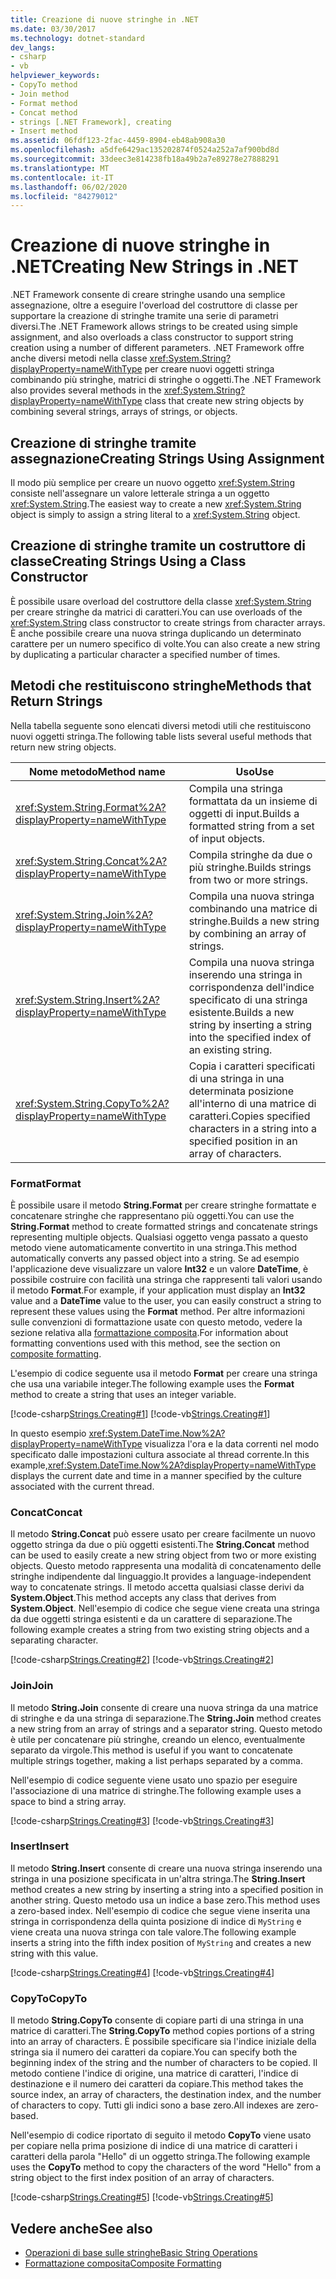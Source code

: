 ```yaml
---
title: Creazione di nuove stringhe in .NET
ms.date: 03/30/2017
ms.technology: dotnet-standard
dev_langs:
- csharp
- vb
helpviewer_keywords:
- CopyTo method
- Join method
- Format method
- Concat method
- strings [.NET Framework], creating
- Insert method
ms.assetid: 06fdf123-2fac-4459-8904-eb48ab908a30
ms.openlocfilehash: a5dfe6429ac135202874f0524a252a7af900bd8d
ms.sourcegitcommit: 33deec3e814238fb18a49b2a7e89278e27888291
ms.translationtype: MT
ms.contentlocale: it-IT
ms.lasthandoff: 06/02/2020
ms.locfileid: "84279012"
---
```

# <a name="creating-new-strings-in-net"></a><span data-ttu-id="4e834-102">Creazione di nuove stringhe in .NET</span><span class="sxs-lookup"><span data-stu-id="4e834-102">Creating New Strings in .NET</span></span>
<span data-ttu-id="4e834-103">.NET Framework consente di creare stringhe usando una semplice assegnazione, oltre a eseguire l'overload del costruttore di classe per supportare la creazione di stringhe tramite una serie di parametri diversi.</span><span class="sxs-lookup"><span data-stu-id="4e834-103">The .NET Framework allows strings to be created using simple assignment, and also overloads a class constructor to support string creation using a number of different parameters.</span></span> <span data-ttu-id="4e834-104">.NET Framework offre anche diversi metodi nella classe <xref:System.String?displayProperty=nameWithType> per creare nuovi oggetti stringa combinando più stringhe, matrici di stringhe o oggetti.</span><span class="sxs-lookup"><span data-stu-id="4e834-104">The .NET Framework also provides several methods in the <xref:System.String?displayProperty=nameWithType> class that create new string objects by combining several strings, arrays of strings, or objects.</span></span>  
  
## <a name="creating-strings-using-assignment"></a><span data-ttu-id="4e834-105">Creazione di stringhe tramite assegnazione</span><span class="sxs-lookup"><span data-stu-id="4e834-105">Creating Strings Using Assignment</span></span>  
 <span data-ttu-id="4e834-106">Il modo più semplice per creare un nuovo oggetto <xref:System.String> consiste nell'assegnare un valore letterale stringa a un oggetto <xref:System.String>.</span><span class="sxs-lookup"><span data-stu-id="4e834-106">The easiest way to create a new <xref:System.String> object is simply to assign a string literal to a <xref:System.String> object.</span></span>  
  
## <a name="creating-strings-using-a-class-constructor"></a><span data-ttu-id="4e834-107">Creazione di stringhe tramite un costruttore di classe</span><span class="sxs-lookup"><span data-stu-id="4e834-107">Creating Strings Using a Class Constructor</span></span>  
 <span data-ttu-id="4e834-108">È possibile usare overload del costruttore della classe <xref:System.String> per creare stringhe da matrici di caratteri.</span><span class="sxs-lookup"><span data-stu-id="4e834-108">You can use overloads of the <xref:System.String> class constructor to create strings from character arrays.</span></span> <span data-ttu-id="4e834-109">È anche possibile creare una nuova stringa duplicando un determinato carattere per un numero specifico di volte.</span><span class="sxs-lookup"><span data-stu-id="4e834-109">You can also create a new string by duplicating a particular character a specified number of times.</span></span>  
  
## <a name="methods-that-return-strings"></a><span data-ttu-id="4e834-110">Metodi che restituiscono stringhe</span><span class="sxs-lookup"><span data-stu-id="4e834-110">Methods that Return Strings</span></span>  
 <span data-ttu-id="4e834-111">Nella tabella seguente sono elencati diversi metodi utili che restituiscono nuovi oggetti stringa.</span><span class="sxs-lookup"><span data-stu-id="4e834-111">The following table lists several useful methods that return new string objects.</span></span>  
  
|<span data-ttu-id="4e834-112">Nome metodo</span><span class="sxs-lookup"><span data-stu-id="4e834-112">Method name</span></span>|<span data-ttu-id="4e834-113">Uso</span><span class="sxs-lookup"><span data-stu-id="4e834-113">Use</span></span>|  
|-----------------|---------|  
|<xref:System.String.Format%2A?displayProperty=nameWithType>|<span data-ttu-id="4e834-114">Compila una stringa formattata da un insieme di oggetti di input.</span><span class="sxs-lookup"><span data-stu-id="4e834-114">Builds a formatted string from a set of input objects.</span></span>|  
|<xref:System.String.Concat%2A?displayProperty=nameWithType>|<span data-ttu-id="4e834-115">Compila stringhe da due o più stringhe.</span><span class="sxs-lookup"><span data-stu-id="4e834-115">Builds strings from two or more strings.</span></span>|  
|<xref:System.String.Join%2A?displayProperty=nameWithType>|<span data-ttu-id="4e834-116">Compila una nuova stringa combinando una matrice di stringhe.</span><span class="sxs-lookup"><span data-stu-id="4e834-116">Builds a new string by combining an array of strings.</span></span>|  
|<xref:System.String.Insert%2A?displayProperty=nameWithType>|<span data-ttu-id="4e834-117">Compila una nuova stringa inserendo una stringa in corrispondenza dell'indice specificato di una stringa esistente.</span><span class="sxs-lookup"><span data-stu-id="4e834-117">Builds a new string by inserting a string into the specified index of an existing string.</span></span>|  
|<xref:System.String.CopyTo%2A?displayProperty=nameWithType>|<span data-ttu-id="4e834-118">Copia i caratteri specificati di una stringa in una determinata posizione all'interno di una matrice di caratteri.</span><span class="sxs-lookup"><span data-stu-id="4e834-118">Copies specified characters in a string into a specified position in an array of characters.</span></span>|  
  
### <a name="format"></a><span data-ttu-id="4e834-119">Format</span><span class="sxs-lookup"><span data-stu-id="4e834-119">Format</span></span>  
 <span data-ttu-id="4e834-120">È possibile usare il metodo **String.Format** per creare stringhe formattate e concatenare stringhe che rappresentano più oggetti.</span><span class="sxs-lookup"><span data-stu-id="4e834-120">You can use the **String.Format** method to create formatted strings and concatenate strings representing multiple objects.</span></span> <span data-ttu-id="4e834-121">Qualsiasi oggetto venga passato a questo metodo viene automaticamente convertito in una stringa.</span><span class="sxs-lookup"><span data-stu-id="4e834-121">This method automatically converts any passed object into a string.</span></span> <span data-ttu-id="4e834-122">Se ad esempio l'applicazione deve visualizzare un valore **Int32** e un valore **DateTime**, è possibile costruire con facilità una stringa che rappresenti tali valori usando il metodo **Format**.</span><span class="sxs-lookup"><span data-stu-id="4e834-122">For example, if your application must display an **Int32** value and a **DateTime** value to the user, you can easily construct a string to represent these values using the **Format** method.</span></span> <span data-ttu-id="4e834-123">Per altre informazioni sulle convenzioni di formattazione usate con questo metodo, vedere la sezione relativa alla [formattazione composita](composite-formatting.md).</span><span class="sxs-lookup"><span data-stu-id="4e834-123">For information about formatting conventions used with this method, see the section on [composite formatting](composite-formatting.md).</span></span>  
  
 <span data-ttu-id="4e834-124">L'esempio di codice seguente usa il metodo **Format** per creare una stringa che usa una variabile integer.</span><span class="sxs-lookup"><span data-stu-id="4e834-124">The following example uses the **Format** method to create a string that uses an integer variable.</span></span>  
  
 [!code-csharp[Strings.Creating#1](../../../samples/snippets/csharp/VS_Snippets_CLR/Strings.Creating/cs/Example.cs#1)]
 [!code-vb[Strings.Creating#1](../../../samples/snippets/visualbasic/VS_Snippets_CLR/Strings.Creating/vb/Example.vb#1)]  
  
 <span data-ttu-id="4e834-125">In questo esempio <xref:System.DateTime.Now%2A?displayProperty=nameWithType> visualizza l'ora e la data correnti nel modo specificato dalle impostazioni cultura associate al thread corrente.</span><span class="sxs-lookup"><span data-stu-id="4e834-125">In this example,<xref:System.DateTime.Now%2A?displayProperty=nameWithType> displays the current date and time in a manner specified by the culture associated with the current thread.</span></span>  
  
### <a name="concat"></a><span data-ttu-id="4e834-126">Concat</span><span class="sxs-lookup"><span data-stu-id="4e834-126">Concat</span></span>  
 <span data-ttu-id="4e834-127">Il metodo **String.Concat** può essere usato per creare facilmente un nuovo oggetto stringa da due o più oggetti esistenti.</span><span class="sxs-lookup"><span data-stu-id="4e834-127">The **String.Concat** method can be used to easily create a new string object from two or more existing objects.</span></span> <span data-ttu-id="4e834-128">Questo metodo rappresenta una modalità di concatenamento delle stringhe indipendente dal linguaggio.</span><span class="sxs-lookup"><span data-stu-id="4e834-128">It provides a language-independent way to concatenate strings.</span></span> <span data-ttu-id="4e834-129">Il metodo accetta qualsiasi classe derivi da **System.Object**.</span><span class="sxs-lookup"><span data-stu-id="4e834-129">This method accepts any class that derives from **System.Object**.</span></span> <span data-ttu-id="4e834-130">Nell'esempio di codice che segue viene creata una stringa da due oggetti stringa esistenti e da un carattere di separazione.</span><span class="sxs-lookup"><span data-stu-id="4e834-130">The following example creates a string from two existing string objects and a separating character.</span></span>  
  
 [!code-csharp[Strings.Creating#2](../../../samples/snippets/csharp/VS_Snippets_CLR/Strings.Creating/cs/Example.cs#2)]
 [!code-vb[Strings.Creating#2](../../../samples/snippets/visualbasic/VS_Snippets_CLR/Strings.Creating/vb/Example.vb#2)]  
  
### <a name="join"></a><span data-ttu-id="4e834-131">Join</span><span class="sxs-lookup"><span data-stu-id="4e834-131">Join</span></span>  
 <span data-ttu-id="4e834-132">Il metodo **String.Join** consente di creare una nuova stringa da una matrice di stringhe e da una stringa di separazione.</span><span class="sxs-lookup"><span data-stu-id="4e834-132">The **String.Join** method creates a new string from an array of strings and a separator string.</span></span> <span data-ttu-id="4e834-133">Questo metodo è utile per concatenare più stringhe, creando un elenco, eventualmente separato da virgole.</span><span class="sxs-lookup"><span data-stu-id="4e834-133">This method is useful if you want to concatenate multiple strings together, making a list perhaps separated by a comma.</span></span>  
  
 <span data-ttu-id="4e834-134">Nell'esempio di codice seguente viene usato uno spazio per eseguire l'associazione di una matrice di stringhe.</span><span class="sxs-lookup"><span data-stu-id="4e834-134">The following example uses a space to bind a string array.</span></span>  
  
 [!code-csharp[Strings.Creating#3](../../../samples/snippets/csharp/VS_Snippets_CLR/Strings.Creating/cs/Example.cs#3)]
 [!code-vb[Strings.Creating#3](../../../samples/snippets/visualbasic/VS_Snippets_CLR/Strings.Creating/vb/Example.vb#3)]  
  
### <a name="insert"></a><span data-ttu-id="4e834-135">Insert</span><span class="sxs-lookup"><span data-stu-id="4e834-135">Insert</span></span>  
 <span data-ttu-id="4e834-136">Il metodo **String.Insert** consente di creare una nuova stringa inserendo una stringa in una posizione specificata in un'altra stringa.</span><span class="sxs-lookup"><span data-stu-id="4e834-136">The **String.Insert** method creates a new string by inserting a string into a specified position in another string.</span></span> <span data-ttu-id="4e834-137">Questo metodo usa un indice a base zero.</span><span class="sxs-lookup"><span data-stu-id="4e834-137">This method uses a zero-based index.</span></span> <span data-ttu-id="4e834-138">Nell'esempio di codice che segue viene inserita una stringa in corrispondenza della quinta posizione di indice di `MyString` e viene creata una nuova stringa con tale valore.</span><span class="sxs-lookup"><span data-stu-id="4e834-138">The following example inserts a string into the fifth index position of `MyString` and creates a new string with this value.</span></span>  
  
 [!code-csharp[Strings.Creating#4](../../../samples/snippets/csharp/VS_Snippets_CLR/Strings.Creating/cs/Example.cs#4)]
 [!code-vb[Strings.Creating#4](../../../samples/snippets/visualbasic/VS_Snippets_CLR/Strings.Creating/vb/Example.vb#4)]  
  
### <a name="copyto"></a><span data-ttu-id="4e834-139">CopyTo</span><span class="sxs-lookup"><span data-stu-id="4e834-139">CopyTo</span></span>  
 <span data-ttu-id="4e834-140">Il metodo **String.CopyTo** consente di copiare parti di una stringa in una matrice di caratteri.</span><span class="sxs-lookup"><span data-stu-id="4e834-140">The **String.CopyTo** method copies portions of a string into an array of characters.</span></span> <span data-ttu-id="4e834-141">È possibile specificare sia l'indice iniziale della stringa sia il numero dei caratteri da copiare.</span><span class="sxs-lookup"><span data-stu-id="4e834-141">You can specify both the beginning index of the string and the number of characters to be copied.</span></span> <span data-ttu-id="4e834-142">Il metodo contiene l'indice di origine, una matrice di caratteri, l'indice di destinazione e il numero dei caratteri da copiare.</span><span class="sxs-lookup"><span data-stu-id="4e834-142">This method takes the source index, an array of characters, the destination index, and the number of characters to copy.</span></span> <span data-ttu-id="4e834-143">Tutti gli indici sono a base zero.</span><span class="sxs-lookup"><span data-stu-id="4e834-143">All indexes are zero-based.</span></span>  
  
 <span data-ttu-id="4e834-144">Nell'esempio di codice riportato di seguito il metodo **CopyTo** viene usato per copiare nella prima posizione di indice di una matrice di caratteri i caratteri della parola "Hello" di un oggetto stringa.</span><span class="sxs-lookup"><span data-stu-id="4e834-144">The following example uses the **CopyTo** method to copy the characters of the word "Hello" from a string object to the first index position of an array of characters.</span></span>  
  
 [!code-csharp[Strings.Creating#5](../../../samples/snippets/csharp/VS_Snippets_CLR/Strings.Creating/cs/Example.cs#5)]
 [!code-vb[Strings.Creating#5](../../../samples/snippets/visualbasic/VS_Snippets_CLR/Strings.Creating/vb/Example.vb#5)]  
  
## <a name="see-also"></a><span data-ttu-id="4e834-145">Vedere anche</span><span class="sxs-lookup"><span data-stu-id="4e834-145">See also</span></span>

- [<span data-ttu-id="4e834-146">Operazioni di base sulle stringhe</span><span class="sxs-lookup"><span data-stu-id="4e834-146">Basic String Operations</span></span>](basic-string-operations.md)
- [<span data-ttu-id="4e834-147">Formattazione composita</span><span class="sxs-lookup"><span data-stu-id="4e834-147">Composite Formatting</span></span>](composite-formatting.md)
